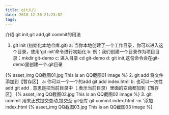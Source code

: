 ```yaml
---
title: git入门
date: 2018-12-30 21:23:02
tags:
---
```

介绍 git init,git add,git commit的用法
1. git init (初始化本地仓库.git)
a: 当你本地创建了一个工作目录，你可以进入这个目录，使用'git init'命令进行初始化
b: 例：我们创建一个目录作为项目目录：mkdir git-demo 
c: 进入目录 cd git-demo
d: git init,这句命令会在git-demo里创建一个.git目录

{% asset_img QQ截图01.jpg This is an QQ截图01 image %}
2. git add 将文件添加到【暂存区】
a: 你可以一个一个的add
   git add index.html
b: 也可以一次性add
   git add . 意思是把当前目录中（.表示当前目录）里面的变动都加到【暂存区】
{% asset_img QQ截图02.jpg This is an QQ截图02 image %}
3. git commit 用来正式提交变动,提交至.git仓库
git commit index.html -m '添加index.html
{% asset_img QQ截图03.jpg This is an QQ截图03 image %}

